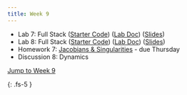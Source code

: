 ```yaml
---
title: Week 9
---
```


- Lab 7: Full Stack ([Starter Code](https://github.com/ucb-ee106/106a-fa23-labs-starter/tree/main/lab7)) ([Lab Doc](./assets/labs/lab7.pdf)) ([Slides](./assets/labs/lab7_8_slides.pdf))
- Lab 8: Full Stack ([Starter Code](https://github.com/ucb-ee106/106a-fa23-labs-starter/tree/main/lab8)) ([Lab Doc](./assets/labs/lab8.pdf)) ([Slides](./assets/labs/lab7_8_slides.pdf))
- Homework 7: [Jacobians & Singularities](./assets/homework/hw7_jacobians.pdf) - due Thursday
- Discussion 8: Dynamics 

<a href="#Week9">Jump to Week 9 </a>

{: .fs-5 }

